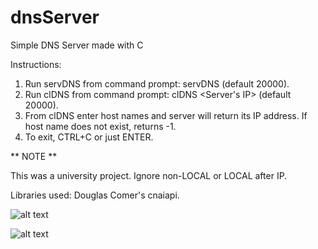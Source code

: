 # dnsServer
Simple DNS Server made with C

Instructions:

1) Run servDNS from command prompt: servDNS <Port> (default 20000).
2) Run clDNS from command prompt: clDNS <Server's IP> <Port> (default 20000).
3) From clDNS enter host names and server will return its IP address. If host name does not exist, returns -1.
4) To exit, CTRL+C or just ENTER.

** NOTE **

This was a university project. Ignore non-LOCAL or LOCAL after IP.

Libraries used: Douglas Comer's cnaiapi.

![alt text](https://i.imgur.com/SmuLhqv.png)

![alt text](https://i.imgur.com/Sa5Saz2.png)
